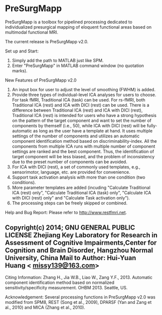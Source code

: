 # PreSurgMapp
PreSurgMapp is a toolbox for pipelined processing dedicated to individualized presurgical mapping of eloquent functional areas based on multimodal functional MRI.

The current release is PreSurgMapp v2.0.

Set up and Start:
1. Simply add the path to MATLAB just like SPM.
2. Enter "PreSurgMapp" in MATLAB command window (no quotation marks).

New Features of PreSurgMapp v2.0
1. An input box for user to adjust the level of smoothing (FWHM) is added.
2. Provide three types of individual-level ICA analyses for users to choose. For task fMRI, Traditional ICA (task) can be used. For rs-fMRI, both Traditional ICA (rest) and ICA with DICI (rest) can be used. There is a difference between Traditional ICA (rest) and ICA with DICI (rest), Traditional ICA (rest) is intended for users who have a strong hypothesis on the pattern of the target component and want to set the number of components by themself (i.e., 50), while ICA with DICI (rest) will be fully-automatic as long as the user have a template at hand. It uses multiple settings of the number of components and utilizes an automatic component identification method based on discriminability-index. All the components from multiple ICA runs with multiple number of component settings are ranked and the best component. Thus, the identification of target component will be less biased, and the problem of inconsistency due to the preset number of components can be avoided. 
3. For ICA with DICI (rest), a set of commonly used templates, e.g., sensorimotor, language, etc. are provided for convenience. 
4. Support task activation analysis with more than one condition (two conditions).
5. More parameter templates are added (incuding  "Calculate Traditional ICA (rest) only",  "Calculate Traditional ICA (task) only", "Calculate ICA with DICI (rest) only" and  "Calculate Task activation only").
6. The processing steps can be freely skipped or combined.	

Help and Bug Report:
Please refer to http://www.restfmri.net.

Copyright(c) 2014; GNU GENERAL PUBLIC LICENSE
Zhejiang Key Laboratory for Research in Assessment of Cognitive Impairments,Center for Cognition and Brain Disorder, Hangzhou Normal University, China
Mail to Author:  Hui-Yuan Huang < missy139@163.com>
-----------------------------------------------------------
Citing Information:
Zhang H., Jia W.B., Liao W., Zang Y.F., 2013. Automatic component identification method based on normalized sensitivity/specificity measurement. OHBM 2013. Seattle, US.

Acknowledgement:
Several processing functions in PreSurgMapp v2.0 was modified from SPM8, REST (Song et al., 2009), DPARSF (Yan and Zang et al., 2010) and MICA (Zhang et al., 2010).


